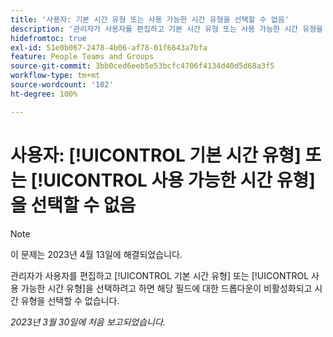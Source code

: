 ```yaml
---
title: '사용자: 기본 시간 유형 또는 사용 가능한 시간 유형을 선택할 수 없음'
description: '관리자가 사용자를 편집하고 기본 시간 유형 또는 사용 가능한 시간 유형을 선택하려고 하면 해당 필드에 대한 드롭다운이 비활성화되고 시간 유형을 선택할 수 없습니다. '
hidefromtoc: true
exl-id: 51e0b067-2478-4b06-af78-01f6643a7bfa
feature: People Teams and Groups
source-git-commit: 3bb0ced6eeb5e53bcfc4706f4134d40d5d68a3f5
workflow-type: tm+mt
source-wordcount: '102'
ht-degree: 100%

---
```


# 사용자: [!UICONTROL 기본 시간 유형] 또는 [!UICONTROL 사용 가능한 시간 유형]을 선택할 수 없음

>[!NOTE]
>
>이 문제는 2023년 4월 13일에 해결되었습니다.

관리자가 사용자를 편집하고 [!UICONTROL 기본 시간 유형] 또는 [!UICONTROL 사용 가능한 시간 유형]을 선택하려고 하면 해당 필드에 대한 드롭다운이 비활성화되고 시간 유형을 선택할 수 없습니다.

_2023년 3월 30일에 처음 보고되었습니다._
